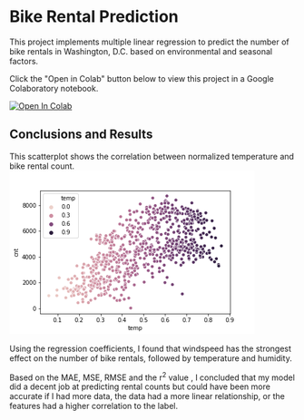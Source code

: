 # Bike Rental Prediction
This project implements multiple linear regression to predict the number of bike rentals in Washington, D.C. based on environmental and seasonal factors.

Click the "Open in Colab" button below to view this project in a Google Colaboratory notebook.

[![Open In Colab](https://colab.research.google.com/assets/colab-badge.svg)](https://colab.research.google.com/github/tatianabarbone/bike-rental-prediction/blob/master/bike_rental_prediction.ipynb)

## Conclusions and Results
This scatterplot shows the correlation between normalized temperature and bike rental count.
![scatterplot](https://github.com/tatianabarbone/bike-rental-prediction/blob/master/temp_count_scatter.png)

Using the regression coefficients, I found that windspeed has the strongest effect on the number of bike rentals, followed by temperature and humidity.

Based on the MAE, MSE, RMSE and the r<sup>2</sup> value , I concluded that my model did a decent job at predicting rental counts but could have been more accurate if I had more data, the data had a more linear relationship, or the features had a higher correlation to the label.
